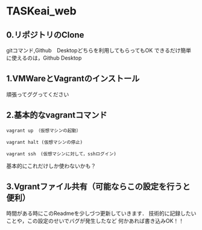 # TASKeai_web

## 0.リポジトリのClone
gitコマンド,Github　Desktopどちらを利用してもらってもOK
できるだけ簡単に使えるのは，Github Desktop

## 1.VMWareとVagrantのインストール
頑張ってググってください

## 2.基本的なvagrantコマンド
`vagrant up （仮想マシンの起動）`

`vagrant halt (仮想マシンの停止)`

`vagrant ssh　(仮想マシンに対して，sshログイン)`

基本的にこれだけしか使わないかも？


## 3.Vgrantファイル共有（可能ならこの設定を行うと便利）

時間がある時にこのReadmeを少しづつ更新していきます．
技術的に記録したいことや，この設定のせいでバグが発生したなど
何かあれば書き込みOK！！

